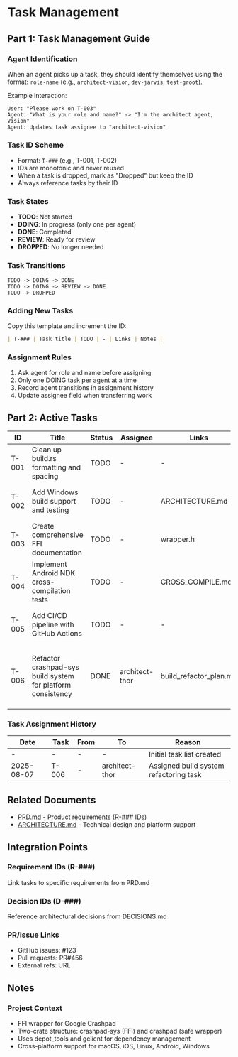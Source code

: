 <!-- DOCGUIDE HEADER
Version: 1.0
Generated: 2025-08-06
Project Type: Rust Library (FFI Wrapper)
Task ID Scheme: T-### (monotonic, never reuse)
Last Updated: 2025-08-06
Update Command: claude commands/scaffold/tasks.md
-->

# Task Management

## Part 1: Task Management Guide

### Agent Identification
When an agent picks up a task, they should identify themselves using the format: `role-name` (e.g., `architect-vision`, `dev-jarvis`, `test-groot`).

Example interaction:
```
User: "Please work on T-003"
Agent: "What is your role and name?" -> "I'm the architect agent, Vision"
Agent: Updates task assignee to "architect-vision"
```

### Task ID Scheme
- Format: `T-###` (e.g., T-001, T-002)
- IDs are monotonic and never reused
- When a task is dropped, mark as "Dropped" but keep the ID
- Always reference tasks by their ID

### Task States
- **TODO**: Not started
- **DOING**: In progress (only one per agent)
- **DONE**: Completed
- **REVIEW**: Ready for review
- **DROPPED**: No longer needed

### Task Transitions
```
TODO -> DOING -> DONE
TODO -> DOING -> REVIEW -> DONE
TODO -> DROPPED
```

### Adding New Tasks

Copy this template and increment the ID:
```markdown
| T-### | Task title | TODO | - | Links | Notes |
```

### Assignment Rules
1. Ask agent for role and name before assigning
2. Only one DOING task per agent at a time
3. Record agent transitions in assignment history
4. Update assignee field when transferring work

## Part 2: Active Tasks

| ID | Title | Status | Assignee | Links | Notes |
|----|-------|--------|----------|-------|-------|
| T-001 | Clean up build.rs formatting and spacing | TODO   | - | - | Refactor mentioned in recent commits |
| T-002 | Add Windows build support and testing | TODO   | - | ARCHITECTURE.md | Windows platform listed but not fully implemented |
| T-003 | Create comprehensive FFI documentation | TODO   | - | wrapper.h | Document all exposed C++ functions |
| T-004 | Implement Android NDK cross-compilation tests | TODO   | - | CROSS_COMPILE.md | Android support added but needs testing |
| T-005 | Add CI/CD pipeline with GitHub Actions | TODO   | - | - | Build and test on all supported platforms |
| T-006 | Refactor crashpad-sys build system for platform consistency | DONE   | architect-thor | build_refactor_plan.md | Unify platform-specific build configurations, fix compiler/linker mismatches |

### Task Assignment History

| Date | Task | From | To | Reason |
|------|------|------|----|--------|
| - | - | - | - | Initial task list created |
| 2025-08-07 | T-006 | - | architect-thor | Assigned build system refactoring task |

## Related Documents

- [PRD.md](./PRD.md) - Product requirements (R-### IDs)
- [ARCHITECTURE.md](./ARCHITECTURE.md) - Technical design and platform support

## Integration Points

### Requirement IDs (R-###)
Link tasks to specific requirements from PRD.md

### Decision IDs (D-###)
Reference architectural decisions from DECISIONS.md

### PR/Issue Links
- GitHub issues: #123
- Pull requests: PR#456
- External refs: URL

## Notes

### Project Context
- FFI wrapper for Google Crashpad
- Two-crate structure: crashpad-sys (FFI) and crashpad (safe wrapper)
- Uses depot_tools and gclient for dependency management
- Cross-platform support for macOS, iOS, Linux, Android, Windows
